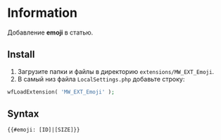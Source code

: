 # Information

Добавление **emoji** в статью.

## Install

1. Загрузите папки и файлы в директорию `extensions/MW_EXT_Emoji`.
2. В самый низ файла `LocalSettings.php` добавьте строку:

```php
wfLoadExtension( 'MW_EXT_Emoji' );
```

## Syntax

```html
{{#emoji: [ID]|[SIZE]}}
```
